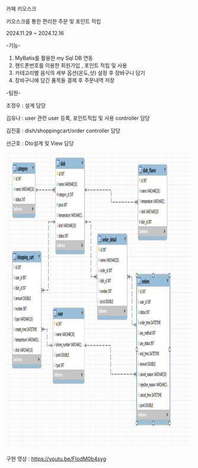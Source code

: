 카페 키오스크

키오스크를 통한 편리한 주문 및 포인트 적립

2024.11.29 ~ 2024.12.16

-기능-
1. MyBatis를 활용한 my Sql DB 연동
2. 핸드폰번호를 이용한 회원가입 , 포인트 적립 및 사용
3. 카테고리별 음식의 세부 옵션(온도,샷) 설정 후 장바구니 담기
4. 장바구니에 담긴 품목들 결제 후 주문내역 저장

-팀원-

조정우 : 설계 담당

김유나 : user 관련 user 등록, 포인트적립 및 사용 controller 담당

김진홍 : dish/shoppingcart/order controller 담당

선근호 : Dto설계 및 View 담당

<img alt="ERD.png" height="800" src="ERD.png" width="1000"/>

구현 영상 : https://youtu.be/FIodM0b4syg